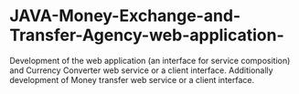 # JAVA-Money-Exchange-and-Transfer-Agency-web-application-
Development of the web application (an interface for service composition) and Currency Converter web service or a client interface. Additionally development of Money transfer web service or a client interface.
